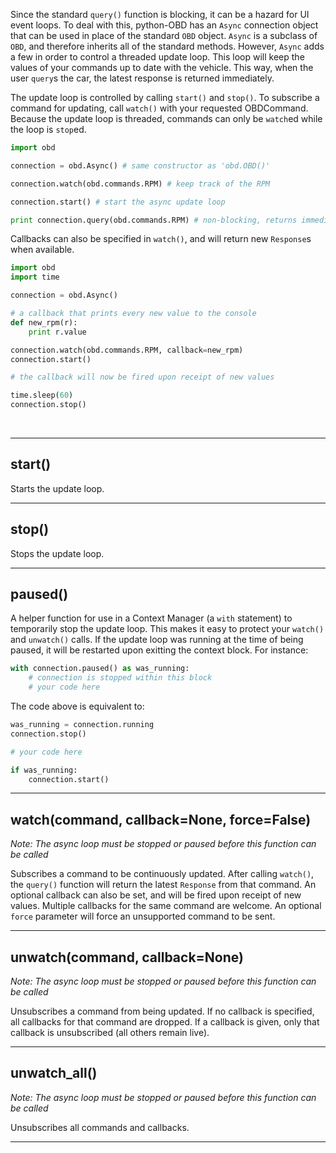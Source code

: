 Since the standard `query()` function is blocking, it can be a hazard for UI event loops. To deal with this, python-OBD has an `Async` connection object that can be used in place of the standard `OBD` object. `Async` is a subclass of `OBD`, and therefore inherits all of the standard methods. However, `Async` adds a few in order to control a threaded update loop. This loop will keep the values of your commands up to date with the vehicle. This way, when the user `query`s the car, the latest response is returned immediately.

The update loop is controlled by calling `start()` and `stop()`. To subscribe a command for updating, call `watch()` with your requested OBDCommand. Because the update loop is threaded, commands can only be `watch`ed while the loop is `stop`ed.

```python
import obd

connection = obd.Async() # same constructor as 'obd.OBD()'

connection.watch(obd.commands.RPM) # keep track of the RPM

connection.start() # start the async update loop

print connection.query(obd.commands.RPM) # non-blocking, returns immediately
```

Callbacks can also be specified in `watch()`, and will return new `Response`s when available.

```python
import obd
import time

connection = obd.Async()

# a callback that prints every new value to the console
def new_rpm(r):
    print r.value

connection.watch(obd.commands.RPM, callback=new_rpm)
connection.start()

# the callback will now be fired upon receipt of new values

time.sleep(60)
connection.stop()
```

<br>

---

## start()

Starts the update loop.

---

## stop()

Stops the update loop.

---

## paused()

A helper function for use in a Context Manager (a `with` statement) to temporarily stop the update loop. This makes it easy to protect your `watch()` and `unwatch()` calls. If the update loop was running at the time of being paused, it will be restarted upon exitting the context block. For instance:

```python
with connection.paused() as was_running:
	# connection is stopped within this block
	# your code here
```

The code above is equivalent to:

```python
was_running = connection.running
connection.stop()

# your code here

if was_running:
	connection.start()
```

---

## watch(command, callback=None, force=False)

*Note: The async loop must be stopped or paused before this function can be called*

Subscribes a command to be continuously updated. After calling `watch()`, the `query()` function will return the latest `Response` from that command. An optional callback can also be set, and will be fired upon receipt of new values. Multiple callbacks for the same command are welcome. An optional `force` parameter will force an unsupported command to be sent.

---

## unwatch(command, callback=None)

*Note: The async loop must be stopped or paused before this function can be called*

Unsubscribes a command from being updated. If no callback is specified, all callbacks for that command are dropped. If a callback is given, only that callback is unsubscribed (all others remain live).

---

## unwatch_all()

*Note: The async loop must be stopped or paused before this function can be called*

Unsubscribes all commands and callbacks.

---

<br>
